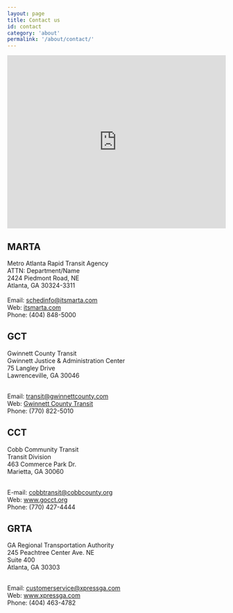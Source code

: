 ```yaml
---
layout: page
title: Contact us
id: contact
category: 'about'
permalink: '/about/contact/'
---
```

<div class="panel panel-default">
	<iframe width="100%" height="400" frameborder="0" scrolling="no" src="https://atlregional.wufoo.com/embed/atltransitorg-contact-form/"></iframe>
</div>
<div class="row">
<div class="col-md-3">
<h2>MARTA</h2>
<p>
Metro Atlanta Rapid Transit Agency<br>
ATTN: Department/Name<br>
2424 Piedmont Road, NE<br>
Atlanta, GA 30324-3311<br>
<br>
Email: <a href="mailto:schedinfo@itsmarta.com">schedinfo@itsmarta.com</a><br>
Web: <a href="http://www.itsmarta.com" target="_new">itsmarta.com</a><br>
Phone: (404) 848-5000
</p>
</div>
<div class="col-md-3">
<h2>GCT</h2>
<p>
Gwinnett County Transit<br>
Gwinnett Justice &amp; Administration Center<br>
75 Langley Drive<br>
Lawrenceville, GA 30046<br><br>


Email: <a href="mailto:transit@gwinnettcounty.com">transit@gwinnettcounty.com</a><br>
Web: <a href="https://www.gwinnettcounty.com/portal/gwinnett/Departments/Transportation/GwinnettCountyTransit" target="_new">Gwinnett County Transit</a><br>
Phone: (770) 822-5010

</p>

</div>
<div class="col-md-3">
<h2>CCT</h2>
<p>Cobb Community Transit<br>
Transit Division<br>
463 Commerce Park Dr.<br>
Marietta, GA 30060<br><br>


E-mail: <a href="mailto:cobbtransit@cobbcounty.org">cobbtransit@cobbcounty.org</a><br>
Web: <a href="http://www.gocct.org" target="_new">www.gocct.org</a><br>
Phone: (770) 427-4444



</p>
</div>
<div class="col-md-3">
<h2>GRTA</h2>
<p>
GA Regional Transportation Authority<br>
245 Peachtree Center Ave. NE<br>
Suite 400<br>
Atlanta, GA 30303<br><br>

Email: <a href="mailto:customerservice@xpressga.com">customerservice@xpressga.com</a><br>
Web: <a href="http://www.xpressga.com" target="_new">www.xpressga.com</a><br>
Phone: (404) 463-4782
</p>
</div>
</div>